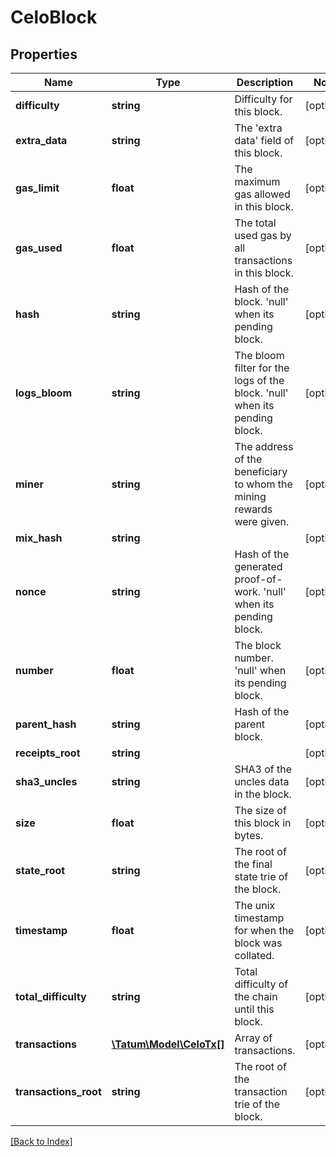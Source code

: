 # CeloBlock

## Properties

Name | Type | Description | Notes
------------ | ------------- | ------------- | -------------
**difficulty** | **string** | Difficulty for this block. | [optional]
**extra_data** | **string** | The 'extra data' field of this block. | [optional]
**gas_limit** | **float** | The maximum gas allowed in this block. | [optional]
**gas_used** | **float** | The total used gas by all transactions in this block. | [optional]
**hash** | **string** | Hash of the block. 'null' when its pending block. | [optional]
**logs_bloom** | **string** | The bloom filter for the logs of the block. 'null' when its pending block. | [optional]
**miner** | **string** | The address of the beneficiary to whom the mining rewards were given. | [optional]
**mix_hash** | **string** |  | [optional]
**nonce** | **string** | Hash of the generated proof-of-work. 'null' when its pending block. | [optional]
**number** | **float** | The block number. 'null' when its pending block. | [optional]
**parent_hash** | **string** | Hash of the parent block. | [optional]
**receipts_root** | **string** |  | [optional]
**sha3_uncles** | **string** | SHA3 of the uncles data in the block. | [optional]
**size** | **float** | The size of this block in bytes. | [optional]
**state_root** | **string** | The root of the final state trie of the block. | [optional]
**timestamp** | **float** | The unix timestamp for when the block was collated. | [optional]
**total_difficulty** | **string** | Total difficulty of the chain until this block. | [optional]
**transactions** | [**\Tatum\Model\CeloTx[]**](CeloTx.md) | Array of transactions. | [optional]
**transactions_root** | **string** | The root of the transaction trie of the block. | [optional]

[[Back to Index]](../index.md)
